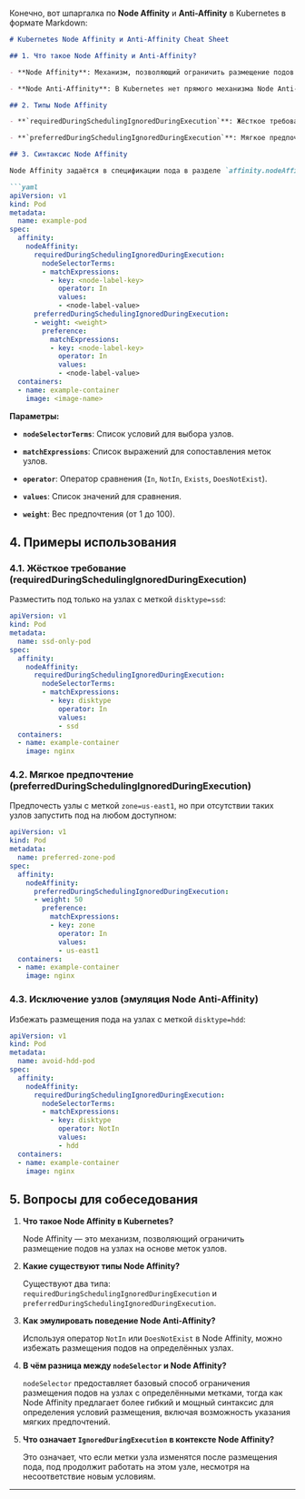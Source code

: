 Конечно, вот шпаргалка по **Node Affinity** и **Anti-Affinity** в Kubernetes в формате Markdown:

```markdown
# Kubernetes Node Affinity и Anti-Affinity Cheat Sheet

## 1. Что такое Node Affinity и Anti-Affinity?

- **Node Affinity**: Механизм, позволяющий ограничить размещение подов на узлах кластера на основе меток (labels) узлов.

- **Node Anti-Affinity**: В Kubernetes нет прямого механизма Node Anti-Affinity. Однако схожее поведение можно достичь, используя операторы `NotIn` или `DoesNotExist` в Node Affinity.

## 2. Типы Node Affinity

- **`requiredDuringSchedulingIgnoredDuringExecution`**: Жёсткое требование. Под будет запущен только на узле, соответствующем указанным условиям. Если подходящего узла нет, под не будет запущен.

- **`preferredDuringSchedulingIgnoredDuringExecution`**: Мягкое предпочтение. Планировщик постарается разместить под на узле, соответствующем условиям, но если такого узла нет, под всё равно будет запущен на другом узле.

## 3. Синтаксис Node Affinity

Node Affinity задаётся в спецификации пода в разделе `affinity.nodeAffinity`:

```yaml
apiVersion: v1
kind: Pod
metadata:
  name: example-pod
spec:
  affinity:
    nodeAffinity:
      requiredDuringSchedulingIgnoredDuringExecution:
        nodeSelectorTerms:
        - matchExpressions:
          - key: <node-label-key>
            operator: In
            values:
            - <node-label-value>
      preferredDuringSchedulingIgnoredDuringExecution:
      - weight: <weight>
        preference:
          matchExpressions:
          - key: <node-label-key>
            operator: In
            values:
            - <node-label-value>
  containers:
  - name: example-container
    image: <image-name>
```

**Параметры:**

- **`nodeSelectorTerms`**: Список условий для выбора узлов.

- **`matchExpressions`**: Список выражений для сопоставления меток узлов.

- **`operator`**: Оператор сравнения (`In`, `NotIn`, `Exists`, `DoesNotExist`).

- **`values`**: Список значений для сравнения.

- **`weight`**: Вес предпочтения (от 1 до 100).

## 4. Примеры использования

### **4.1. Жёсткое требование (requiredDuringSchedulingIgnoredDuringExecution)**

Разместить под только на узлах с меткой `disktype=ssd`:

```yaml
apiVersion: v1
kind: Pod
metadata:
  name: ssd-only-pod
spec:
  affinity:
    nodeAffinity:
      requiredDuringSchedulingIgnoredDuringExecution:
        nodeSelectorTerms:
        - matchExpressions:
          - key: disktype
            operator: In
            values:
            - ssd
  containers:
  - name: example-container
    image: nginx
```

### **4.2. Мягкое предпочтение (preferredDuringSchedulingIgnoredDuringExecution)**

Предпочесть узлы с меткой `zone=us-east1`, но при отсутствии таких узлов запустить под на любом доступном:

```yaml
apiVersion: v1
kind: Pod
metadata:
  name: preferred-zone-pod
spec:
  affinity:
    nodeAffinity:
      preferredDuringSchedulingIgnoredDuringExecution:
      - weight: 50
        preference:
          matchExpressions:
          - key: zone
            operator: In
            values:
            - us-east1
  containers:
  - name: example-container
    image: nginx
```

### **4.3. Исключение узлов (эмуляция Node Anti-Affinity)**

Избежать размещения пода на узлах с меткой `disktype=hdd`:

```yaml
apiVersion: v1
kind: Pod
metadata:
  name: avoid-hdd-pod
spec:
  affinity:
    nodeAffinity:
      requiredDuringSchedulingIgnoredDuringExecution:
        nodeSelectorTerms:
        - matchExpressions:
          - key: disktype
            operator: NotIn
            values:
            - hdd
  containers:
  - name: example-container
    image: nginx
```

## 5. Вопросы для собеседования

1. **Что такое Node Affinity в Kubernetes?**

   Node Affinity — это механизм, позволяющий ограничить размещение подов на узлах на основе меток узлов.

2. **Какие существуют типы Node Affinity?**

   Существуют два типа: `requiredDuringSchedulingIgnoredDuringExecution` и `preferredDuringSchedulingIgnoredDuringExecution`.

3. **Как эмулировать поведение Node Anti-Affinity?**

   Используя оператор `NotIn` или `DoesNotExist` в Node Affinity, можно избежать размещения подов на определённых узлах.

4. **В чём разница между `nodeSelector` и Node Affinity?**

   `nodeSelector` предоставляет базовый способ ограничения размещения подов на узлах с определёнными метками, тогда как Node Affinity предлагает более гибкий и мощный синтаксис для определения условий размещения, включая возможность указания мягких предпочтений.

5. **Что означает `IgnoredDuringExecution` в контексте Node Affinity?**

   Это означает, что если метки узла изменятся после размещения пода, под продолжит работать на этом узле, несмотря на несоответствие новым условиям.

---

